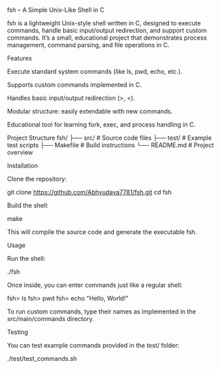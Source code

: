 fsh – A Simple Unix-Like Shell in C

fsh is a lightweight Unix-style shell written in C, designed to execute commands, handle basic input/output redirection, and support custom commands. It’s a small, educational project that demonstrates process management, command parsing, and file operations in C.

Features

Execute standard system commands (like ls, pwd, echo, etc.).

Supports custom commands implemented in C.

Handles basic input/output redirection (>, <).

Modular structure: easily extendable with new commands.

Educational tool for learning fork, exec, and process handling in C.

Project Structure
fsh/
├── src/               # Source code files
├── test/              # Example test scripts
├── Makefile           # Build instructions
└── README.md          # Project overview

Installation

Clone the repository:

git clone https://github.com/Abhyudaya7781/fsh.git
cd fsh


Build the shell:

make


This will compile the source code and generate the executable fsh.

Usage

Run the shell:

./fsh


Once inside, you can enter commands just like a regular shell:

fsh> ls
fsh> pwd
fsh> echo "Hello, World!"


To run custom commands, type their names as implemented in the src/main/commands directory.

Testing

You can test example commands provided in the test/ folder:

./test/test_commands.sh
